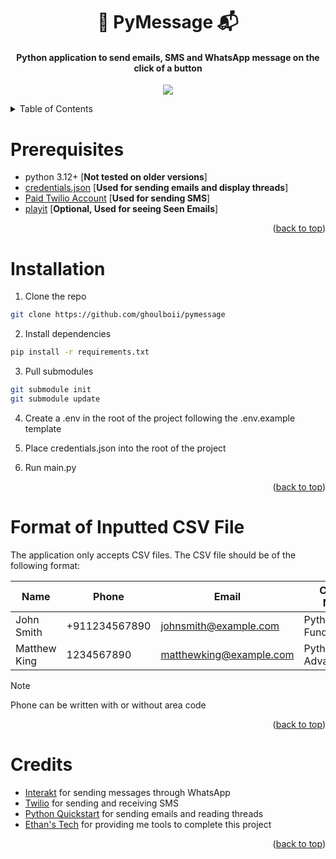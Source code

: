 <a name="readme-top"></a>
<h1 align="center"> 🐍 PyMessage 📬 </h1>
<h4 align="center">Python application to send emails, SMS and WhatsApp message on the click of a button</h6>

<p align="center">
  <img src="https://github.com/GhoulBoii/PyMessage/assets/78494833/36b54b52-5cf2-4533-89ac-5f68e472906f" />
</p>

<!-- TABLE OF CONTENTS -->
<details>
  <summary>Table of Contents</summary>
  <ol>
    <li><a href="#prerequisites">Prerequisites</a></li>
    <li><a href="#installation">Installation</a></li>
    <li><a href="#format-of-inputted-csv-file">Format of Inputted CSV File</a></li>
    <li><a href="#credits">Credits</a></li>
  </ol>
</details>

# Prerequisites

- python 3.12+ [**Not tested on older versions**]
- [credentials.json](https://developers.google.com/gmail/api/quickstart/python) [**Used for sending emails and display threads**]
- [Paid Twilio Account](https://help.twilio.com/articles/223183208-Upgrading-to-a-paid-Twilio-Account) [**Used for sending SMS**]
- [playit](https://playit.gg/) [**Optional, Used for seeing Seen Emails**]
<p align="right">(<a href="#readme-top">back to top</a>)</p>

# Installation

1. Clone the repo
```sh
git clone https://github.com/ghoulboii/pymessage
```

2. Install dependencies
```sh
pip install -r requirements.txt
```

3. Pull submodules
```sh
git submodule init
git submodule update
```

4. Create a .env in the root of the project following the .env.example template

5. Place credentials.json into the root of the project

6. Run main.py
<p align="right">(<a href="#readme-top">back to top</a>)</p>

# Format of Inputted CSV File

The application only accepts CSV files. The CSV file should be of the following format:

| Name | Phone | Email | Course Name |
| ------------- | -------------- | -------------- | -------------- |
| John Smith | +911234567890 | johnsmith@example.com | Python Fundamentals |
| Matthew King | 1234567890 | matthewking@example.com | Python Advanced |

> [!NOTE]
> Phone can be written with or without area code
<p align="right">(<a href="#readme-top">back to top</a>)</p>

# Credits

- [Interakt](https://www.interakt.shop/) for sending messages through WhatsApp
- [Twilio](https://www.twilio.com/en-us) for sending and receiving SMS
- [Python Quickstart](https://developers.google.com/gmail/api/quickstart/python) for sending emails and reading threads
- [Ethan's Tech](https://ethans.co.in/) for providing me tools to complete this project
<p align="right">(<a href="#readme-top">back to top</a>)</p>
